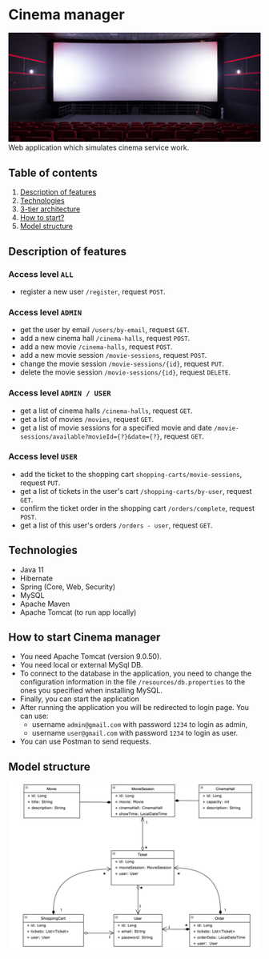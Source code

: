 # Cinema manager
![drawing](auxiliary/cover-photo.jpg)
Web application which simulates cinema service work.
## Table of contents
1. [Description of features](#description)
2. [Technologies](#technologies)
3. [3-tier architecture](#3-tier-architecture)
4. [How to start?](#how-to-start)
5. [Model structure](#model-structure)
## <a id="description"></a>Description of features
### Access level `ALL`
- register a new user `/register`, request `POST`.
### Access level `ADMIN`
- get the user by email `/users/by-email`, request `GET`.
- add a new cinema hall `/cinema-halls`, request `POST`.
- add a new movie `/cinema-halls`, request `POST`.
- add a new movie session `/movie-sessions`, request `POST`.
- change the movie session `/movie-sessions/{id}`, request `PUT`.
- delete the movie session `/movie-sessions/{id}`, request `DELETE`.
### Access level `ADMIN / USER`
- get a list of cinema halls `/cinema-halls`, request `GET`.
- get a list of movies `/movies`, request `GET`.
- get a list of movie sessions for a specified movie and date `/movie-sessions/available?movieId={?}&date={?}`, 
request `GET`.
### Access level `USER`
- add the ticket to the shopping cart `shopping-carts/movie-sessions`, request `PUT`.
- get a list of tickets in the user's cart `/shopping-carts/by-user`, request `GET`.
- confirm the ticket order in the shopping cart `/orders/complete`, request `POST`.
- get a list of this user's orders `/orders - user`, request `GET`.
## <a id="technologies"></a>Technologies
- Java 11
- Hibernate
- Spring (Core, Web, Security)
- MySQL
- Apache Maven
- Apache Tomcat (to run app locally)
## <a id="how-to-start"></a>How to start Cinema manager
- You need Apache Tomcat (version 9.0.50).
- You need local or external MySql DB.
- To connect to the database in the application, you need to change the configuration information 
in the file `/resources/db.properties` to the ones you specified when installing MySQL.
- Finally, you can start the application
- After running the application you will be redirected to login page. You can use:
    * username `admin@gmail.com` with password `1234` to login as admin,
    * username `user@gmail.com` with password `1234` to login as user.
- You can use Postman to send requests.
## <a id="model-structure"></a>Model structure
![model structure](auxiliary/shema-photo.png)